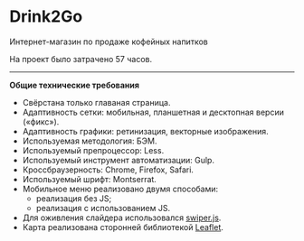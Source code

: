 # Drink2Go
Интернет-магазин по продаже кофейных напитков

На проект было затрачено 57 часов.

---

**Общие технические требования**

* Свёрстана только главаная страница.
* Адаптивность сетки: мобильная, планшетная и десктопная версии («фикс»).
* Адаптивность графики: ретинизация, векторные изображения.
* Используемая методология: БЭМ.
* Используемый препроцессор: Less.
* Используемый инструмент автоматизации: Gulp.
* Кроссбраузерность: Chrome, Firefox, Safari.
* Используемый шрифт: Montserrat.
* Мобильное меню реализовано двумя способами:
  - реализация без JS;
  - реализация с использованием JS.
* Для оживления слайдера использовался [swiper.js](https://swiperjs.com/).
* Карта реализована сторонней библиотекой [Leaflet](https://leafletjs.com/).
